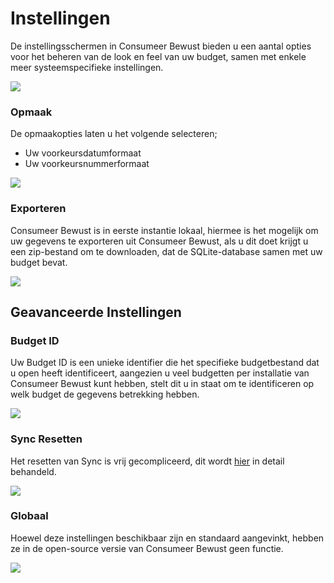 # Instellingen

De instellingsschermen in Consumeer Bewust bieden u een aantal opties voor het beheren van de look en feel van uw budget, samen met enkele meer systeemspecifieke instellingen.

![](/img/using-actual/settings-1.png)

### Opmaak

De opmaakopties laten u het volgende selecteren;

- Uw voorkeursdatumformaat
- Uw voorkeursnummerformaat

![](/img/using-actual/settings-1.png)

### Exporteren

Consumeer Bewust is in eerste instantie lokaal, hiermee is het mogelijk om uw gegevens te exporteren uit Consumeer Bewust, als u dit doet krijgt u een zip-bestand om te downloaden, dat de SQLite-database samen met uw budget bevat.

![](/img/using-actual/settings-1.png)

## Geavanceerde Instellingen

### Budget ID

Uw Budget ID is een unieke identifier die het specifieke budgetbestand dat u open heeft identificeert, aangezien u veel budgetten per installatie van Consumeer Bewust kunt hebben, stelt dit u in staat om te identificeren op welk budget de gegevens betrekking hebben.

![](/img/using-actual/settings-2.png)

### Sync Resetten

Het resetten van Sync is vrij gecompliceerd, dit wordt [hier](../getting-started/sync.md#what-does-resetting-sync-mean) in detail behandeld.

![](/img/using-actual/settings-2.png)

### Globaal

Hoewel deze instellingen beschikbaar zijn en standaard aangevinkt, hebben ze in de open-source versie van Consumeer Bewust geen functie.

![](/img/using-actual/settings-3.png)
